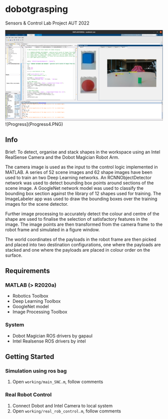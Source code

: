 # dobotgrasping


Sensors & Control Lab Project AUT 2022

<img src="Progress4.PNG"/>
![Progress](Progress4.PNG)

## Info

Brief:   To detect, organise and stack shapes in the workspace using an Intel RealSense Camera and the Dobot Magician Robot Arm.

The camera image is used as the input to the control logic implemented in MATLAB. 
A series of 52 scene images and 62 shape images have been used to train an two Deep Learning networks. An RCNNObjectDetector network was used to detect bounding box points around sections of the scene image. A GoogleNet network model was used to classify the bounding box section against the library of 12 shapes used for training. The ImageLabeler app was used to draw the bounding boxes over the training images for the scene detector. 

Further image processing to accurately detect the colour and centre of the shape are used to finalise the selection of satisfactory features in the image. The image points are then transformed from the camera frame to the robot frame and simulated in a figure window.

The world coordinates of the payloads in the robot frame are then picked and placed into two destination configurations, one where the payloads are stacked and one where the payloads are placed in colour order on the surface.


## Requirements

### MATLAB (> R2020a)

- Robotics Toolbox 
- Deep Learning Toolbox
- GoogleNet model
- Image Processing Toolbox

### System

- Dobot Magician ROS drivers by gapaul
- Intel Realsense ROS drivers by intel



## Getting Started

### Simulation using ros bag
1. Open `working/main_SNC.m`, follow comments


### Real Robot Control
1. Connect Dobot and Intel Camera to local system
2. Open `working/real_rob_control.m`, follow comments
